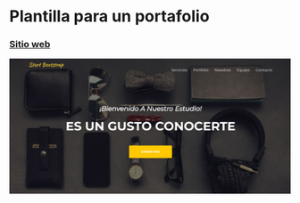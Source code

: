 # Plantilla para un portafolio

### [Sitio web](https://proyecto3.marvingcdev.ml/)

![Start Bootstrap](img_1.png)
